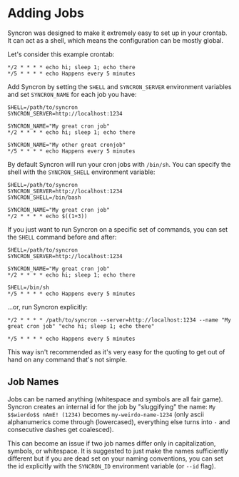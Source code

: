 Adding Jobs
===========

Syncron was designed to make it extremely easy to set up in your crontab. It
can act as a shell, which means the configuration can be mostly global.

Let's consider this example crontab:

```
*/2 * * * * echo hi; sleep 1; echo there
*/5 * * * * echo Happens every 5 minutes
```

Add Syncron by setting the `SHELL` and `SYNCRON_SERVER` environment
variables and set `SYNCRON_NAME` for each job you have:

```
SHELL=/path/to/syncron
SYNCRON_SERVER=http://localhost:1234

SYNCRON_NAME="My great cron job"
*/2 * * * * echo hi; sleep 1; echo there

SYNCRON_NAME="My other great cronjob"
*/5 * * * * echo Happens every 5 minutes
```

By default Syncron will run your cron jobs with `/bin/sh`. You can specify
the shell with the `SYNCRON_SHELL` environment variable:

```
SHELL=/path/to/syncron
SYNCRON_SERVER=http://localhost:1234
SYNCRON_SHELL=/bin/bash

SYNCRON_NAME="My great cron job"
*/2 * * * * echo $((1+3))
```

If you just want to run Syncron on a specific set of commands, you can set
the `SHELL` command before and after:

```
SHELL=/path/to/syncron
SYNCRON_SERVER=http://localhost:1234

SYNCRON_NAME="My great cron job"
*/2 * * * * echo hi; sleep 1; echo there

SHELL=/bin/sh
*/5 * * * * echo Happens every 5 minutes
```

...or, run Syncron explicitly:

```
*/2 * * * * /path/to/syncron --server=http://localhost:1234 --name "My great cron job" "echo hi; sleep 1; echo there"

*/5 * * * * echo Happens every 5 minutes
```

This way isn't recommended as it's very easy for the quoting to get out of
hand on any command that's not simple.

## Job Names

Jobs can be named anything (whitespace and symbols are all fair
game). Syncron creates an internal id for the job by "sluggifying" the name:
`My $$wierdo$$ nAmE! (1234)` becomes `my-weirdo-name-1234` (only ascii
alphanumerics come through (lowercased), everything else turns into `-` and
consecutive dashes get coalesced).

This can become an issue if two job names differ only in capitalization,
symbols, or whitespace. It is suggested to just make the names sufficiently
different but if you are dead set on your naming conventions, you can set
the id explicitly with the `SYNCRON_ID` environment variable (or `--id`
flag).

